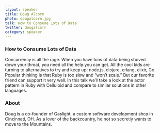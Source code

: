 ```yaml
---
layout: speaker
title: Doug Alcorn
photo: dougalcorn.jpg
talk: How to Consume Lots of Data
twitter: dougalcorn
category: speaker
---
```


### How to Consume Lots of Data

Concurrency is all the rage. When you have tons of data being shoved down your
throat, you need all the help you can get. All the cool kids are turning to
alternatives to try and keep up: node.js, clojure, erlang, elixir, Go. Popular
thinking is that Ruby is too slow and “won’t scale.” But our favorite friend can
support it very well. In this talk we’ll take a look at the actor pattern in
Ruby with Celluloid and compare to similar solutions in other languages.

### About

Doug is a co-founder of Gaslight, a custom software development shop in
Cincinnati, OH. As a lover of the backcountry, he not so secretly wants to move
to the Mountains.
